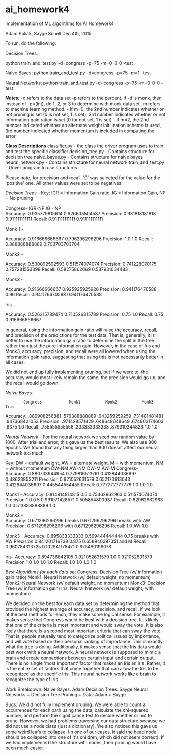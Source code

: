# ai_homework4
Implementation of ML algorithms for AI Homework4

Adam Poliak, Sayge Schell
Dec 4th, 2015

To run, do the following:

Decision Trees:

python train_and_test.py -d=congress -p=75 -m=0-0-0 -test

Naive Bayes:
python train_and_test.py -d=congress -p=75 -m=1 -test

Neural Networks:
python train_and_test.py -d=congress -p=75 -m=0-0-0 -test


***Notes:***
-d refers to the data set
-p refers to the percent, if -d is monk, then instead of -p=(int), do 1, 2, or 3 to determine with monk data set
-m refers to machine learning method.
    - If m=0, the 2nd number indicates whether or not pruning is set (0 is not set, 1 is set), 3rd number indicates whether or not information gain ration is set (0 for not set, 1 is set)
    - If m=2, the 2nd number indicated whether an alternate weight initilization scheme is used, 3rd number indicated whether momentum is included in computing the error.


**Class Descriptions**
classifier.py - the class the driver program uses to train and test the specific classifier
decision_tree.py - Contains structure for decision tree
naive_bayes.py - Contains structure for naive bayes
neural_network.py - Contains structure for neural network
train_and_test.py - Driver program to use structures

Please note, for precision and recall, '0' was selected for the value for the 'positive' one. All other values were set
to be negatives.

*Decision Trees* -
Key: IGR = Information Gain ratio, IG = Information Gain, NP = No pruning

Congress- 
            IGR-NP          IG - NP       
Accuracy:   0.935779815614  0.926605504587
Precision:  0.931818181818  0.911111111111
Recall:     0.911111111111  0.911111111111

Monk 1 -

Accuracy:   0.916666666667  0.796296296296
Precision:  1.0             1.0
Recall:     0.888888888889  0.703703703704

Monk2 -

Accuracy:  0.530092592593   0.511574074074
Precision: 0.741228070175   0.757281553398
Recall:    0.58275862069    0.537931034483

Monk3 -

Accuracy:   0.91666666667   0.925925925926
Precision:  0.941176470588  0.96
Recall:     0.941176470588  0.941176470588

Iris-

Accuracy:   0.526315789474  0.710526315789
Precision:  0.75            1.0
Recall:     0.75            0.916666666667

In general, using the information gain ratio will raise the accuracy, recall, and precision of the predictions for the
test data. That is, generally, it is better to use the information gain ratio to determine the split in the tree rather
than just the pure information gain. However, in the case of Iris and Monk3, accuracy, precision, and recall were all
lowered when using the information gain ratio, suggesting that using this is not necessarily better in all cases.

We did not end up fully implementing pruning, but if we were to, the accuracy would most likely remain the same, the
precision would go up, and the recall would go down.

*Naive Bayes*-

            Congress            Monk1           Monk2           Monk3           Iris
Accuracy:   .889908256881       .576388888889   .643259259259   .731481481481   .947368421053
Precision:  .971428571429       .648648648649   .674603174603   .6375           1.0
Recall:     .755555555556       .333333333333   .879310344828   1.0             1.0

*Neural Network* - 
For the neural network we seed our random value by 1000. After trial and error, this gave us the best results. We
also use 800 epochs. We found that any thing larger than 800 doesnt affect our neural network too much

Key: DW = default weight, AW = alternate weight, M = with momentum, NM = without momentum
            DW-NM           AW-NM           DW-M            AW-M
Congress-    
Accuracy:  0.880733944954   0.779816513761  0.412844036697  0.48623853211
Precision  0.921052631579   0.652173913043  0.412844036697  0.445544554455
Recall:    0.777777777778   1.0             1.0             1.0


Monk1 -
Accuracy:  0.814814814815   0.5             0.75462962963   0.511574074074
Precision  1.0              0.5             0.991071428571  0.505854800937
Recall:    0.62962962963    1.0             0.513888888889  1.0


Monk2 -     
Accuracy:   0.671296296296  breaks          0.671296296296  breaks with AW
Precision:  0.671296296296  with            0.671296296296
Recall:     1.0             AW              1.0

Monk3 -
Accuracy:  0.895833333333   0.569444444444  0.75             breaks with AW
Precision  0.841201716738   0.875           0.658940397351   and M
Recall:    0.960784313725   0.102941176471  0.975490196078

Iris-
Accuracy:  0.894736842105   0.921052631579  1.0              0.921052631579
Precision  1.0              1.0             1.0              1.0
Recall:    1.0              1.0             1.0              1.0


*Best Algorithms for each data set*
Congress: Decision Tree (w/ information gain ratio)
Monk1: Neural Network (w/ default weight, no momentum)
Monk2: Neural Network (w/ default weight, no momentum)
Monk3: Decision Tree (w/ information gain)
Iris: Neural Network (w/ default weight, with momentum)

We decided on the best for each data set by determining the method that provided the highest average of accuracy, precision, and recall.
If we look at the best methods for each, they make some logical sense. For example, it makes sense that Congress would be best with a
decision tree. It is likely that one of the criteria is most important and would sway the vote. It is also likely that there is a second
most important criteria that can sway the vote. That is, people naturally tend to categorize political issues by importance, and will vote
based on their personal ranking of importance. This is exactly what the tree is doing. Additionally, it makes sense that the Iris data would
best work with a neural network. A neural network is supposed to mimic a brain and create connections between certain input and certain output.
There is no single 'most important' factor that makes an Iris an Iris. Rather, it is the entire set of factors that come together that can
allow the Iris to be recognized as the specific Iris. This neural network works like a brain to recognize the type of Iris.


Work Breakdown: 
Naive Bayes: Adam
Decision Trees: Sayge
Neural Networks + Decision Tree Pruning + Data: Adam + Sayge

Bugs: We did not fully implement pruning. We were able to count all occurrences for each path using the data, calculate
the chi-squared number, and perform the significance test to decide whether or not to prune. However, we had problems
traversing our data structure because we did not use a node class (just a dictionary). We also noticed this gave us some
weird leafs to collapse. (In one of our cases, it said the head node should be collapsed into one of it's children,
which did not seem correct). If we had implemented the structure with nodes, then pruning would have been much easier.
